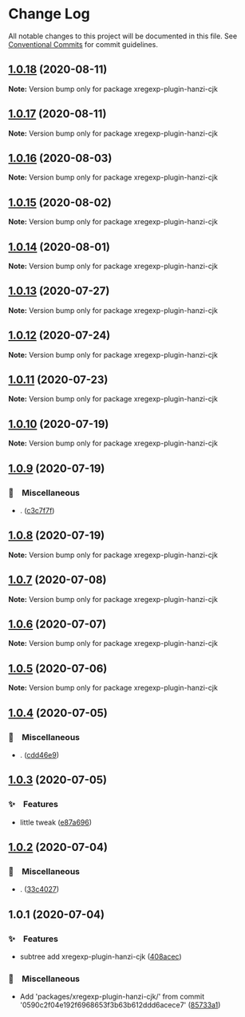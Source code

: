 # Change Log

All notable changes to this project will be documented in this file.
See [Conventional Commits](https://conventionalcommits.org) for commit guidelines.

## [1.0.18](https://github.com/bluelovers/ws-regexp/compare/xregexp-plugin-hanzi-cjk@1.0.17...xregexp-plugin-hanzi-cjk@1.0.18) (2020-08-11)

**Note:** Version bump only for package xregexp-plugin-hanzi-cjk





## [1.0.17](https://github.com/bluelovers/ws-regexp/compare/xregexp-plugin-hanzi-cjk@1.0.16...xregexp-plugin-hanzi-cjk@1.0.17) (2020-08-11)

**Note:** Version bump only for package xregexp-plugin-hanzi-cjk





## [1.0.16](https://github.com/bluelovers/ws-regexp/compare/xregexp-plugin-hanzi-cjk@1.0.15...xregexp-plugin-hanzi-cjk@1.0.16) (2020-08-03)

**Note:** Version bump only for package xregexp-plugin-hanzi-cjk





## [1.0.15](https://github.com/bluelovers/ws-regexp/compare/xregexp-plugin-hanzi-cjk@1.0.14...xregexp-plugin-hanzi-cjk@1.0.15) (2020-08-02)

**Note:** Version bump only for package xregexp-plugin-hanzi-cjk





## [1.0.14](https://github.com/bluelovers/ws-regexp/compare/xregexp-plugin-hanzi-cjk@1.0.13...xregexp-plugin-hanzi-cjk@1.0.14) (2020-08-01)

**Note:** Version bump only for package xregexp-plugin-hanzi-cjk





## [1.0.13](https://github.com/bluelovers/ws-regexp/compare/xregexp-plugin-hanzi-cjk@1.0.12...xregexp-plugin-hanzi-cjk@1.0.13) (2020-07-27)

**Note:** Version bump only for package xregexp-plugin-hanzi-cjk





## [1.0.12](https://github.com/bluelovers/ws-regexp/compare/xregexp-plugin-hanzi-cjk@1.0.11...xregexp-plugin-hanzi-cjk@1.0.12) (2020-07-24)

**Note:** Version bump only for package xregexp-plugin-hanzi-cjk





## [1.0.11](https://github.com/bluelovers/ws-regexp/compare/xregexp-plugin-hanzi-cjk@1.0.10...xregexp-plugin-hanzi-cjk@1.0.11) (2020-07-23)

**Note:** Version bump only for package xregexp-plugin-hanzi-cjk





## [1.0.10](https://github.com/bluelovers/ws-regexp/compare/xregexp-plugin-hanzi-cjk@1.0.9...xregexp-plugin-hanzi-cjk@1.0.10) (2020-07-19)

**Note:** Version bump only for package xregexp-plugin-hanzi-cjk





## [1.0.9](https://github.com/bluelovers/ws-regexp/compare/xregexp-plugin-hanzi-cjk@1.0.8...xregexp-plugin-hanzi-cjk@1.0.9) (2020-07-19)


### 🔖　Miscellaneous

* . ([c3c7f7f](https://github.com/bluelovers/ws-regexp/commit/c3c7f7fc30adc9cd3fc116cc5cf11a0cc0911e16))





## [1.0.8](https://github.com/bluelovers/ws-regexp/compare/xregexp-plugin-hanzi-cjk@1.0.7...xregexp-plugin-hanzi-cjk@1.0.8) (2020-07-19)

**Note:** Version bump only for package xregexp-plugin-hanzi-cjk





## [1.0.7](https://github.com/bluelovers/ws-regexp/compare/xregexp-plugin-hanzi-cjk@1.0.6...xregexp-plugin-hanzi-cjk@1.0.7) (2020-07-08)

**Note:** Version bump only for package xregexp-plugin-hanzi-cjk





## [1.0.6](https://github.com/bluelovers/ws-regexp/compare/xregexp-plugin-hanzi-cjk@1.0.5...xregexp-plugin-hanzi-cjk@1.0.6) (2020-07-07)

**Note:** Version bump only for package xregexp-plugin-hanzi-cjk





## [1.0.5](https://github.com/bluelovers/ws-regexp/compare/xregexp-plugin-hanzi-cjk@1.0.4...xregexp-plugin-hanzi-cjk@1.0.5) (2020-07-06)

**Note:** Version bump only for package xregexp-plugin-hanzi-cjk





## [1.0.4](https://github.com/bluelovers/ws-regexp/compare/xregexp-plugin-hanzi-cjk@1.0.3...xregexp-plugin-hanzi-cjk@1.0.4) (2020-07-05)


### 🔖　Miscellaneous

* . ([cdd46e9](https://github.com/bluelovers/ws-regexp/commit/cdd46e9c06c49e19a6912962aef6be1716056cc0))





## [1.0.3](https://github.com/bluelovers/ws-regexp/compare/xregexp-plugin-hanzi-cjk@1.0.2...xregexp-plugin-hanzi-cjk@1.0.3) (2020-07-05)


### ✨　Features

* little tweak ([e87a696](https://github.com/bluelovers/ws-regexp/commit/e87a69604ddcb33866c3f5fd0442fc6c6b702276))





## [1.0.2](https://github.com/bluelovers/ws-regexp/compare/xregexp-plugin-hanzi-cjk@1.0.1...xregexp-plugin-hanzi-cjk@1.0.2) (2020-07-04)


### 🔖　Miscellaneous

* . ([33c4027](https://github.com/bluelovers/ws-regexp/commit/33c4027bd7e8653f0384c9e8dcddc6ba4ace2f1c))





## 1.0.1 (2020-07-04)


### ✨　Features

* subtree add xregexp-plugin-hanzi-cjk ([408acec](https://github.com/bluelovers/ws-regexp/commit/408acec50b7e7cd2bada2f348aad3a8c703acfba))


### 🔖　Miscellaneous

* Add 'packages/xregexp-plugin-hanzi-cjk/' from commit '0590c2f04e192f6968653f3b63b612ddd6acece7' ([85733a1](https://github.com/bluelovers/ws-regexp/commit/85733a1e1663393665e6f392866e13905a7007df))
